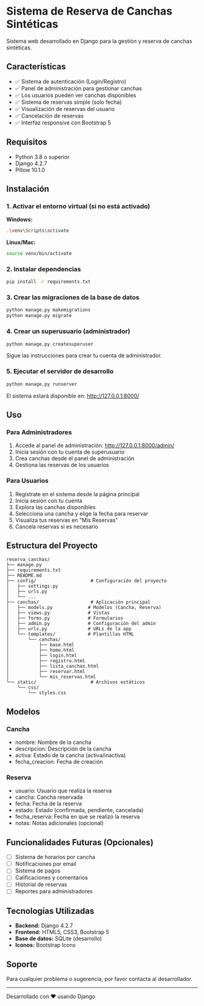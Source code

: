 # Sistema de Reserva de Canchas Sintéticas

Sistema web desarrollado en Django para la gestión y reserva de canchas sintéticas.

## Características

- ✅ Sistema de autenticación (Login/Registro)
- ✅ Panel de administración para gestionar canchas
- ✅ Los usuarios pueden ver canchas disponibles
- ✅ Sistema de reservas simple (solo fecha)
- ✅ Visualización de reservas del usuario
- ✅ Cancelación de reservas
- ✅ Interfaz responsive con Bootstrap 5

## Requisitos

- Python 3.8 o superior
- Django 4.2.7
- Pillow 10.1.0

## Instalación

### 1. Activar el entorno virtual (si no está activado)

**Windows:**
```bash
.\venv\Scripts\activate
```

**Linux/Mac:**
```bash
source venv/bin/activate
```

### 2. Instalar dependencias

```bash
pip install -r requirements.txt
```

### 3. Crear las migraciones de la base de datos

```bash
python manage.py makemigrations
python manage.py migrate
```

### 4. Crear un superusuario (administrador)

```bash
python manage.py createsuperuser
```

Sigue las instrucciones para crear tu cuenta de administrador.

### 5. Ejecutar el servidor de desarrollo

```bash
python manage.py runserver
```

El sistema estará disponible en: http://127.0.0.1:8000/

## Uso

### Para Administradores

1. Accede al panel de administración: http://127.0.0.1:8000/admin/
2. Inicia sesión con tu cuenta de superusuario
3. Crea canchas desde el panel de administración
4. Gestiona las reservas de los usuarios

### Para Usuarios

1. Regístrate en el sistema desde la página principal
2. Inicia sesión con tu cuenta
3. Explora las canchas disponibles
4. Selecciona una cancha y elige la fecha para reservar
5. Visualiza tus reservas en "Mis Reservas"
6. Cancela reservas si es necesario

## Estructura del Proyecto

```
reserva_canchas/
├── manage.py
├── requirements.txt
├── README.md
├── config/                    # Configuración del proyecto
│   ├── settings.py
│   ├── urls.py
│   └── ...
├── canchas/                   # Aplicación principal
│   ├── models.py             # Modelos (Cancha, Reserva)
│   ├── views.py              # Vistas
│   ├── forms.py              # Formularios
│   ├── admin.py              # Configuración del admin
│   ├── urls.py               # URLs de la app
│   └── templates/            # Plantillas HTML
│       └── canchas/
│           ├── base.html
│           ├── home.html
│           ├── login.html
│           ├── registro.html
│           ├── lista_canchas.html
│           ├── reservar.html
│           └── mis_reservas.html
└── static/                    # Archivos estáticos
    └── css/
        └── styles.css
```

## Modelos

### Cancha
- nombre: Nombre de la cancha
- descripcion: Descripción de la cancha
- activa: Estado de la cancha (activa/inactiva)
- fecha_creacion: Fecha de creación

### Reserva
- usuario: Usuario que realiza la reserva
- cancha: Cancha reservada
- fecha: Fecha de la reserva
- estado: Estado (confirmada, pendiente, cancelada)
- fecha_reserva: Fecha en que se realizó la reserva
- notas: Notas adicionales (opcional)

## Funcionalidades Futuras (Opcionales)

- [ ] Sistema de horarios por cancha
- [ ] Notificaciones por email
- [ ] Sistema de pagos
- [ ] Calificaciones y comentarios
- [ ] Historial de reservas
- [ ] Reportes para administradores

## Tecnologías Utilizadas

- **Backend:** Django 4.2.7
- **Frontend:** HTML5, CSS3, Bootstrap 5
- **Base de datos:** SQLite (desarrollo)
- **Iconos:** Bootstrap Icons

## Soporte

Para cualquier problema o sugerencia, por favor contacta al desarrollador.

---

Desarrollado con ❤️ usando Django
